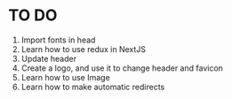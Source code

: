 # TO DO

1. Import fonts in head
2. Learn how to use redux in NextJS
3. Update header
4. Create a logo, and use it to change header and favicon
5. Learn how to use Image
6. Learn how to make automatic redirects
